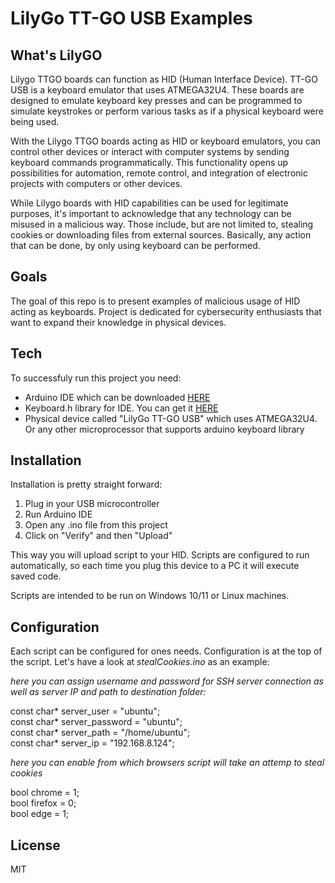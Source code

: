 # LilyGo TT-GO USB Examples
## What's LilyGO
Lilygo TTGO boards can function as HID (Human Interface Device). TT-GO USB is a keyboard emulator that uses ATMEGA32U4. These boards are designed to emulate keyboard key presses and can be programmed to simulate keystrokes or perform various tasks as if a physical keyboard were being used.

With the Lilygo TTGO boards acting as HID or keyboard emulators, you can control other devices or interact with computer systems by sending keyboard commands programmatically. This functionality opens up possibilities for automation, remote control, and integration of electronic projects with computers or other devices.

While Lilygo boards with HID capabilities can be used for legitimate purposes, it's important to acknowledge that any technology can be misused in a malicious way. Those include, but are not limited to, stealing cookies or downloading files from external sources. Basically, any action that can be done, by only using keyboard can be performed.

## Goals
The goal of this repo is to present examples of malicious usage of HID acting as keyboards. Project is dedicated for cybersecurity enthusiasts that want to expand their knowledge in physical devices.

## Tech
To successfuly run this project you need:

- Arduino IDE which can be downloaded [HERE](https://support.arduino.cc/hc/en-us/articles/360019833020-Download-and-install-Arduino-IDE)
- Keyboard.h library for IDE. You can get it [HERE](https://reference.arduino.cc/reference/en/language/functions/usb/keyboard/)
- Physical device called "LilyGo TT-GO USB" which uses ATMEGA32U4. Or any other microprocessor that supports arduino keyboard library

## Installation
Installation is pretty straight forward:
1. Plug in your USB microcontroller
2. Run Arduino IDE
3. Open any .ino file from this project
4. Click on "Verify" and then "Upload"

This way you will upload script to your HID. Scripts are configured to run automatically, so each time you plug this device to a PC it will execute saved code.

Scripts are intended to be run on Windows 10/11 or Linux machines.

## Configuration
Each script can be configured for ones needs. Configuration is at the top of the script. Let's have a look at _stealCookies.ino_ as an example:

_here you can assign username and password for SSH server connection as well as server IP and path to destination folder:_

const char* server_user = "ubuntu";\
const char* server_password = "ubuntu";\
const char* server_path = "/home/ubuntu";\
const char* server_ip = "192.168.8.124";

_here you can enable from which browsers script will take an attemp to steal cookies_

bool chrome = 1;\
bool firefox = 0;\
bool edge = 1;

## License

MIT

